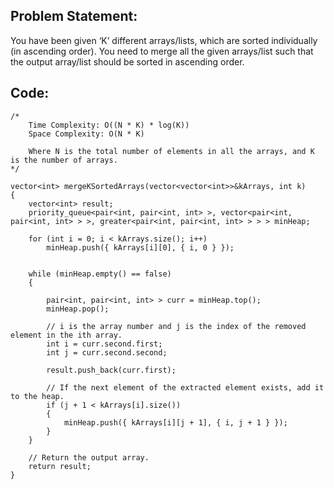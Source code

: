 ## Problem Statement:

You have been given ‘K’ different arrays/lists, which are sorted individually (in ascending order). You need to merge all the given arrays/list such 
that the output array/list should be sorted in ascending order.

## Code:

~~~~~~
/*
    Time Complexity: O((N * K) * log(K)) 
    Space Complexity: O(N * K)
    
    Where N is the total number of elements in all the arrays, and K is the number of arrays.
*/

vector<int> mergeKSortedArrays(vector<vector<int>>&kArrays, int k)
{
    vector<int> result; 
    priority_queue<pair<int, pair<int, int> >, vector<pair<int, pair<int, int> > >, greater<pair<int, pair<int, int> > > > minHeap; 
  
    for (int i = 0; i < kArrays.size(); i++)
        minHeap.push({ kArrays[i][0], { i, 0 } }); 
    
  
    while (minHeap.empty() == false) 
    { 
    
        pair<int, pair<int, int> > curr = minHeap.top(); 
        minHeap.pop(); 
  
        // i is the array number and j is the index of the removed element in the ith array.
        int i = curr.second.first; 
        int j = curr.second.second; 
    
        result.push_back(curr.first); 
  
        // If the next element of the extracted element exists, add it to the heap.
        if (j + 1 < kArrays[i].size())
        {
            minHeap.push({ kArrays[i][j + 1], { i, j + 1 } }); 
        }
    } 
  
    // Return the output array.
    return result; 
}
~~~~~~

